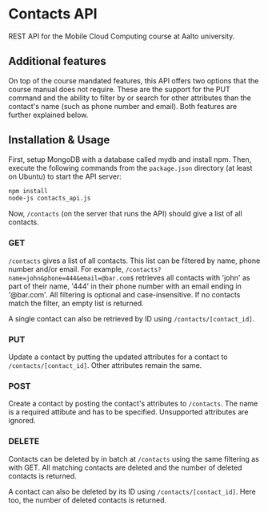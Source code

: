# Contacts API
REST API for the Mobile Cloud Computing course at Aalto university.


## Additional features
On top of the course mandated features, this API offers two options that the course manual does not require. These are the support for the PUT command and the ability to filter by or search for other attributes than the contact's name (such as phone number and email). Both features are further explained below.


## Installation & Usage
First, setup MongoDB with a database called mydb and install npm. Then, execute the following commands from the `package.json` directory (at least on Ubuntu) to start the API server:

```bash
npm install
node-js contacts_api.js
```

Now, `/contacts` (on the server that runs the API) should give a list of all contacts.


### GET
`/contacts` gives a list of all contacts. This list can be filtered by name, phone number and/or email. For example, `/contacts?name=john&phone=444&email=@bar.com$` retrieves all contacts with 'john' as part of their name, '444' in their phone number with an email ending in '\@bar.com'. All filtering is optional and case-insensitive. If no contacts match the filter, an empty list is returned.

A single contact can also be retrieved by ID using `/contacts/[contact_id]`.


### PUT
Update a contact by putting the updated attributes for a contact to `/contacts/[contact_id]`. Other attributes remain the same.


### POST
Create a contact by posting the contact's attributes to `/contacts`. The name is a required attibute and has to be specified. Unsupported attributes are ignored.


### DELETE
Contacts can be deleted by in batch at `/contacts` using the same filtering as with GET. All matching contacts are deleted and the number of deleted contacts is returned.

A contact can also be deleted by its ID using `/contacts/[contact_id]`. Here too, the number of deleted contacts is returned.